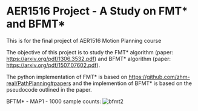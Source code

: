 # AER1516 Project - A Study on FMT* and BFMT*
This is for the final project of AER1516 Motion Planning course

The objective of this project is to study the FMT* algorithm (paper: https://arxiv.org/pdf/1306.3532.pdf) and BFMT* algorithm (paper: https://arxiv.org/pdf/1507.07602.pdf).

The python implementation of FMT* is based on https://github.com/zhm-real/PathPlanning#papers and the implemention of BFMT* is based on the pseudocode outlined in the paper.

BFTM* - MAP1 - 1000 sample counts:
![bfmt2](https://user-images.githubusercontent.com/56205227/164782775-dc32d505-8cc8-42fe-aa22-77ce7160a914.png) 
